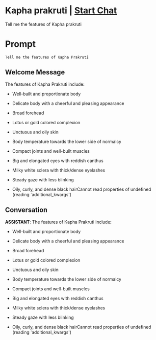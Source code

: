 

# Kapha prakruti | [Start Chat](https://gptcall.net/chat.html?data=%7B%22contact%22%3A%7B%22id%22%3A%229c0t3ljs9jTDEkQnCgHVk%22%2C%22flow%22%3Atrue%7D%7D)
Tell me the features of Kapha prakruti

# Prompt

```
Tell me the features of Kapha Prakruti
```

## Welcome Message
The features of Kapha Prakruti include:

- Well-built and proportionate body

- Delicate body with a cheerful and pleasing appearance

- Broad forehead

- Lotus or gold colored complexion

- Unctuous and oily skin

- Body temperature towards the lower side of normalcy

- Compact joints and well-built muscles

- Big and elongated eyes with reddish canthus

- Milky white sclera with thick/dense eyelashes

- Steady gaze with less blinking

- Oily, curly, and dense black hairCannot read properties of undefined (reading 'additional_kwargs')

## Conversation

**ASSISTANT**: The features of Kapha Prakruti include:

- Well-built and proportionate body

- Delicate body with a cheerful and pleasing appearance

- Broad forehead

- Lotus or gold colored complexion

- Unctuous and oily skin

- Body temperature towards the lower side of normalcy

- Compact joints and well-built muscles

- Big and elongated eyes with reddish canthus

- Milky white sclera with thick/dense eyelashes

- Steady gaze with less blinking

- Oily, curly, and dense black hairCannot read properties of undefined (reading 'additional_kwargs')

